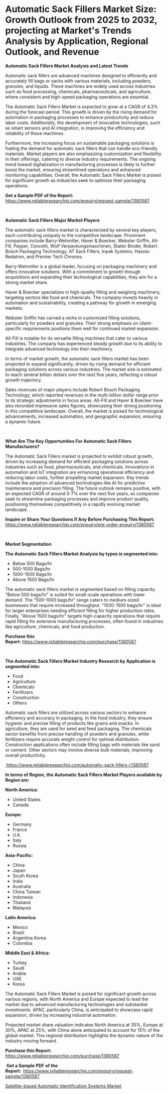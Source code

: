 <p><h1>Automatic Sack Fillers Market Size: Growth Outlook from 2025 to 2032, projecting at Market's Trends Analysis by Application, Regional Outlook, and Revenue</h1></p><p><strong>Automatic Sack Fillers Market Analysis and Latest Trends</strong></p>
<p><p>Automatic sack fillers are advanced machines designed to efficiently and accurately fill bags or sacks with various materials, including powders, granules, and liquids. These machines are widely used across industries such as food processing, chemicals, pharmaceuticals, and agriculture, where consistent and high-speed packaging operations are essential. </p><p>The Automatic Sack Fillers Market is expected to grow at a CAGR of 4.3% during the forecast period. This growth is driven by the rising demand for automation in packaging processes to enhance productivity and reduce labor costs. Additionally, the development of innovative technologies, such as smart sensors and AI integration, is improving the efficiency and reliability of these machines. </p><p>Furthermore, the increasing focus on sustainable packaging solutions is fueling the demand for automatic sack fillers that can handle eco-friendly materials. Market players are also emphasizing customization and flexibility in their offerings, catering to diverse industry requirements. The ongoing trend toward digitalization in manufacturing processes is likely to further boost the market, ensuring streamlined operations and enhanced monitoring capabilities. Overall, the Automatic Sack Fillers Market is poised for significant growth as industries seek to optimize their packaging operations.</p></p>
<p><strong>Get a Sample PDF of the Report:&nbsp;</strong> <a href="https://www.reliableresearchiq.com/enquiry/request-sample/1380587?utm_campaign=2487&utm_medium=2&utm_source=Github&utm_content=ia&utm_term=24022025&utm_id=automatic-sack-fillers">https://www.reliableresearchiq.com/enquiry/request-sample/1380587</a></p>
<p>&nbsp;</p>
<p><strong>Automatic Sack Fillers Major Market Players</strong></p>
<p><p>The automatic sack fillers market is characterized by several key players, each contributing uniquely to the competitive landscape. Prominent companies include Barry-Wehmiller, Haver & Boecker, Webster Griffin, All-Fill, Payper, Concetti, Wolf Verpackungsmaschinen, Statec Binder, Robert Bosch Packaging Technology, AT Sack Fillers, Inpak Systems, Hassia-Redatron, and Premier Tech Chronos.</p><p>Barry-Wehmiller is a global leader, focusing on packaging machinery and offers innovative solutions. With a commitment to growth through acquisitions and expanding their technological capabilities, they aim for a strong market share.</p><p>Haver & Boecker specializes in high-quality filling and weighing machinery, targeting sectors like food and chemicals. The company invests heavily in automation and sustainability, creating a pathway for growth in emerging markets.</p><p>Webster Griffin has carved a niche in customized filling solutions, particularly for powders and granules. Their strong emphasis on client-specific requirements positions them well for continued market expansion.</p><p>All-Fill is notable for its versatile filling machines that cater to various industries. The company has experienced steady growth due to its ability to integrate advanced technology into their machinery.</p><p>In terms of market growth, the automatic sack fillers market has been projected to expand significantly, driven by rising demand for efficient packaging solutions across various industries. The market size is estimated to reach several billion dollars over the next five years, reflecting a robust growth trajectory.</p><p>Sales revenues of major players include Robert Bosch Packaging Technology, which reported revenues in the multi-billion dollar range prior to its strategic adjustments in focus areas. All-Fill and Haver & Boecker have also recorded impressive sales figures, showcasing their strong positioning in this competitive landscape. Overall, the market is poised for technological advancements, increased automation, and geographic expansion, ensuring a dynamic future.</p></p>
<p>&nbsp;</p>
<p><strong>What Are The Key Opportunities For Automatic Sack Fillers Manufacturers?</strong></p>
<p><p>The Automatic Sack Fillers market is projected to exhibit robust growth, driven by increasing demand for efficient packaging solutions across industries such as food, pharmaceuticals, and chemicals. Innovations in automation and IoT integration are enhancing operational efficiency and reducing labor costs, further propelling market expansion. Key trends include the adoption of advanced technologies like AI for predictive maintenance and precision filling. The future outlook remains positive, with an expected CAGR of around 5-7% over the next five years, as companies seek to streamline packaging processes and improve product quality, positioning themselves competitively in a rapidly evolving market landscape.</p></p>
<p><strong>Inquire or Share Your Questions If Any Before Purchasing This Report:</strong> <a href="https://www.reliableresearchiq.com/enquiry/pre-order-enquiry/1380587?utm_campaign=2487&utm_medium=2&utm_source=Github&utm_content=ia&utm_term=24022025&utm_id=automatic-sack-fillers">https://www.reliableresearchiq.com/enquiry/pre-order-enquiry/1380587</a></p>
<p>&nbsp;</p>
<p><strong>Market Segmentation</strong></p>
<p><strong>The Automatic Sack Fillers Market Analysis by types is segmented into:</strong></p>
<p><ul><li>Below 500 Bags/hr</li><li>500-1000 Bags/hr</li><li>1000-1500 Bags/hr</li><li>Above 1500 Bags/hr</li></ul></p>
<p><p>The automatic sack fillers market is segmented based on filling capacity. "Below 500 bags/hr" is suited for small-scale operations with lower demand. The "500-1000 bags/hr" range caters to medium-sized businesses that require increased throughput. "1000-1500 bags/hr" is ideal for larger enterprises needing efficient filling for higher production rates. Finally, "Above 1500 bags/hr" targets high-capacity operations that require rapid filling for extensive manufacturing processes, often found in industries like agriculture, chemicals, and food production.</p></p>
<p><strong>Purchase this Report:&nbsp;</strong><a href="https://www.reliableresearchiq.com/purchase/1380587?utm_campaign=2487&utm_medium=2&utm_source=Github&utm_content=ia&utm_term=24022025&utm_id=automatic-sack-fillers">https://www.reliableresearchiq.com/purchase/1380587</a></p>
<p>&nbsp;</p>
<p><strong>The Automatic Sack Fillers Market Industry Research by Application is segmented into:</strong></p>
<p><ul><li>Food</li><li>Agriculture</li><li>Chemicals</li><li>Fertilizers</li><li>Construction</li><li>Others</li></ul></p>
<p><p>Automatic sack fillers are utilized across various sectors to enhance efficiency and accuracy in packaging. In the food industry, they ensure hygienic and precise filling of products like grains and snacks. In agriculture, they are used for seed and feed packaging. The chemicals sector benefits from precise handling of powders and granules, while fertilizers require accurate weight control for optimal distribution. Construction applications often include filling bags with materials like sand or cement. Other sectors may involve diverse bulk materials, improving overall productivity.</p></p>
<p><a href="https://www.reliableresearchiq.com/automatic-sack-fillers-r1380587?utm_campaign=2487&utm_medium=2&utm_source=Github&utm_content=ia&utm_term=24022025&utm_id=automatic-sack-fillers">&nbsp;https://www.reliableresearchiq.com/automatic-sack-fillers-r1380587</a></p>
<p><strong>In terms of Region, the Automatic Sack Fillers Market Players available by Region are:</strong></p>
<p>
    <p> <strong> North America: </strong>
        <ul>
            <li>United States</li>
            <li>Canada</li>
        </ul>
        </p> 
    <p> <strong> Europe: </strong>
        <ul>
            <li>Germany</li>
            <li>France</li>
            <li>U.K.</li>
            <li>Italy</li>
            <li>Russia</li>
        </ul>
        </p> 
    <p> <strong> Asia-Pacific: </strong>
        <ul>
            <li>China</li>
            <li>Japan</li>
            <li>South Korea</li>
            <li>India</li>
            <li>Australia</li>
            <li>China Taiwan</li>
            <li>Indonesia</li>
            <li>Thailand</li>
            <li>Malaysia</li>
        </ul>
        </p> 
    <p> <strong> Latin America: </strong>
        <ul>
            <li>Mexico</li>
            <li>Brazil</li>
            <li>Argentina Korea</li>
            <li>Colombia</li>
        </ul>
        </p> 
    <p> <strong> Middle East & Africa: </strong>
        <ul>
            <li>Turkey</li>
            <li>Saudi</li>
            <li>Arabia</li>
            <li>UAE</li>
            <li>Korea</li>
        </ul>
    </p>
    </p>
<p><p>The Automatic Sack Fillers Market is poised for significant growth across various regions, with North America and Europe expected to lead the market due to advanced manufacturing technologies and substantial investments. APAC, particularly China, is anticipated to showcase rapid expansion, driven by increasing industrial automation. </p><p>Projected market share valuation indicates North America at 35%, Europe at 30%, APAC at 25%, with China alone anticipated to account for 15% of the global market. This regional distribution highlights the dynamic nature of the industry moving forward.</p></p>
<p><strong>Purchase this Report: </strong><a href="https://www.reliableresearchiq.com/purchase/1380587?utm_campaign=2487&utm_medium=2&utm_source=Github&utm_content=ia&utm_term=24022025&utm_id=automatic-sack-fillers">https://www.reliableresearchiq.com/purchase/1380587</a></p>
<p>&nbsp;<strong>Get a Sample PDF of the Report:&nbsp;&nbsp;</strong><a href="https://www.reliableresearchiq.com/enquiry/request-sample/1380587?utm_campaign=2487&utm_medium=2&utm_source=Github&utm_content=ia&utm_term=24022025&utm_id=automatic-sack-fillers">https://www.reliableresearchiq.com/enquiry/request-sample/1380587</a></p>
<p><strong></strong></p>
<p><p><a href="https://github.com/chungwimbu4/Market-Research-Report-List-1/blob/main/satellite-based-automatic-identification-systems-market.md?utm_campaign=2487&utm_medium=2&utm_source=Github&utm_content=ia&utm_term=24022025&utm_id=automatic-sack-fillers">Satellite-based Automatic Identification Systems Market</a></p></p>